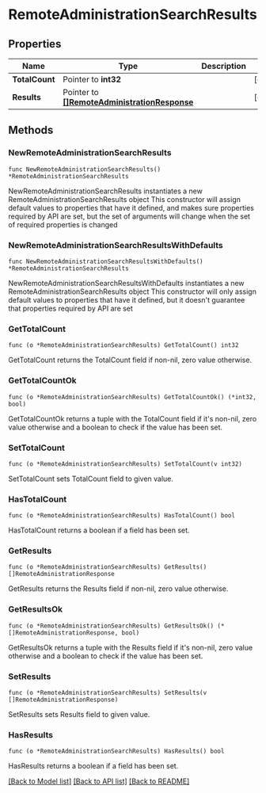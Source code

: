 # RemoteAdministrationSearchResults

## Properties

Name | Type | Description | Notes
------------ | ------------- | ------------- | -------------
**TotalCount** | Pointer to **int32** |  | [optional] 
**Results** | Pointer to [**[]RemoteAdministrationResponse**](RemoteAdministrationResponse.md) |  | [optional] 

## Methods

### NewRemoteAdministrationSearchResults

`func NewRemoteAdministrationSearchResults() *RemoteAdministrationSearchResults`

NewRemoteAdministrationSearchResults instantiates a new RemoteAdministrationSearchResults object
This constructor will assign default values to properties that have it defined,
and makes sure properties required by API are set, but the set of arguments
will change when the set of required properties is changed

### NewRemoteAdministrationSearchResultsWithDefaults

`func NewRemoteAdministrationSearchResultsWithDefaults() *RemoteAdministrationSearchResults`

NewRemoteAdministrationSearchResultsWithDefaults instantiates a new RemoteAdministrationSearchResults object
This constructor will only assign default values to properties that have it defined,
but it doesn't guarantee that properties required by API are set

### GetTotalCount

`func (o *RemoteAdministrationSearchResults) GetTotalCount() int32`

GetTotalCount returns the TotalCount field if non-nil, zero value otherwise.

### GetTotalCountOk

`func (o *RemoteAdministrationSearchResults) GetTotalCountOk() (*int32, bool)`

GetTotalCountOk returns a tuple with the TotalCount field if it's non-nil, zero value otherwise
and a boolean to check if the value has been set.

### SetTotalCount

`func (o *RemoteAdministrationSearchResults) SetTotalCount(v int32)`

SetTotalCount sets TotalCount field to given value.

### HasTotalCount

`func (o *RemoteAdministrationSearchResults) HasTotalCount() bool`

HasTotalCount returns a boolean if a field has been set.

### GetResults

`func (o *RemoteAdministrationSearchResults) GetResults() []RemoteAdministrationResponse`

GetResults returns the Results field if non-nil, zero value otherwise.

### GetResultsOk

`func (o *RemoteAdministrationSearchResults) GetResultsOk() (*[]RemoteAdministrationResponse, bool)`

GetResultsOk returns a tuple with the Results field if it's non-nil, zero value otherwise
and a boolean to check if the value has been set.

### SetResults

`func (o *RemoteAdministrationSearchResults) SetResults(v []RemoteAdministrationResponse)`

SetResults sets Results field to given value.

### HasResults

`func (o *RemoteAdministrationSearchResults) HasResults() bool`

HasResults returns a boolean if a field has been set.


[[Back to Model list]](../README.md#documentation-for-models) [[Back to API list]](../README.md#documentation-for-api-endpoints) [[Back to README]](../README.md)


